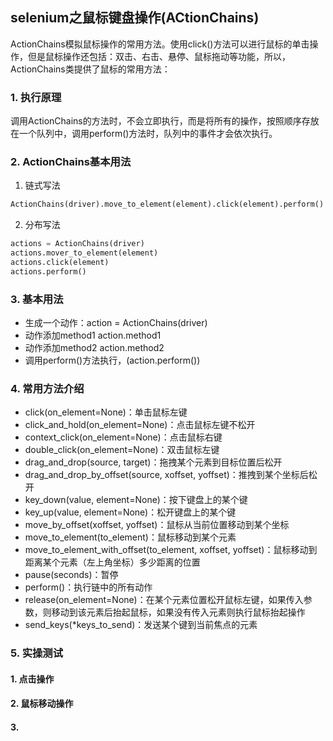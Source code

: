 ## selenium之鼠标键盘操作(ACtionChains)
ActionChains模拟鼠标操作的常用方法。使用click()方法可以进行鼠标的单击操作，但是鼠标操作还包括：双击、右击、悬停、鼠标拖动等功能，所以，ActionChains类提供了鼠标的常用方法：
### 1. 执行原理
调用ActionChains的方法时，不会立即执行，而是将所有的操作，按照顺序存放在一个队列中，调用perform()方法时，队列中的事件才会依次执行。
### 2. ActionChains基本用法
1. 链式写法
```python
ActionChains(driver).move_to_element(element).click(element).perform()
```
2. 分布写法
```python
actions = ActionChains(driver)
actions.mover_to_element(element)
actions.click(element)
actions.perform()
```
### 3. 基本用法
- 生成一个动作：action = ActionChains(driver)
- 动作添加method1 action.method1
- 动作添加method2 action.method2
- 调用perform()方法执行，(action.perform())
### 4. 常用方法介绍
- click(on_element=None)：单击鼠标左键
- click_and_hold(on_element=None)：点击鼠标左键不松开
- context_click(on_element=None)：点击鼠标右键
- double_click(on_element=None)：双击鼠标左键
- drag_and_drop(source, target)：拖拽某个元素到目标位置后松开
- drag_and_drop_by_offset(source, xoffset, yoffset)：推拽到某个坐标后松开
- key_down(value, element=None)：按下键盘上的某个键
- key_up(value, element=None)：松开键盘上的某个键
- move_by_offset(xoffset, yoffset)：鼠标从当前位置移动到某个坐标
- move_to_element(to_element)：鼠标移动到某个元素
- move_to_element_with_offset(to_element, xoffset, yoffset)：鼠标移动到距离某个元素（左上角坐标）多少距离的位置
- pause(seconds)：暂停
- perform()：执行链中的所有动作
- release(on_element=None)：在某个元素位置松开鼠标左键，如果传入参数，则移动到该元素后抬起鼠标，如果没有传入元素则执行鼠标抬起操作
- send_keys(*keys_to_send)：发送某个键到当前焦点的元素
### 5. 实操测试
#### 1. 点击操作

#### 2. 鼠标移动操作
#### 3. 
